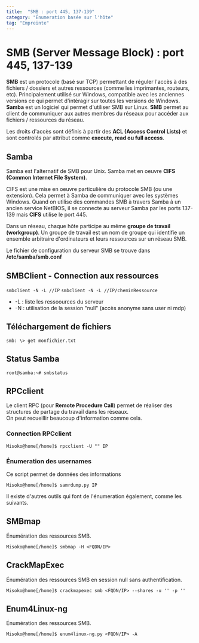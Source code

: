 ```yaml
---
title:  "SMB : port 445, 137-139"
category: "Énumeration basée sur l'hôte"
tag: "Empreinte"
---
```


# SMB (Server Message Block) : port 445, 137-139

**SMB** est un protocole (basé sur TCP) permettant de réguler l'accès à des fichiers / dossiers et autres ressources (comme les imprimantes, routeurs, etc).
Principalement utilisé sur Windows, compatible avec les anciennes versions ce qui permet d'intéragir sur toutes les versions de Windows.
**Samba** est un logiciel qui permet d'utiliser SMB sur Linux.
**SMB** permet au client de communiquer aux autres membres du réseaux pour accéder aux fichiers / ressources du réseau.

Les droits d'accès sont définis à partir des **ACL (Access Control Lists)** et sont controlés par attribut comme **execute, read ou full access**.

## Samba
Samba est l'alternatif de SMB pour Unix. Samba met en oeuvre **CIFS (Common Internet File System)**.

CIFS est une mise en oeuvre particulière du protocole SMB (ou une extension).
Cela permet à Samba de communiquer avec les systèmes Windows.
Quand on utilise des commandes SMB à travers Samba à un ancien service NetBIOS, il se connecte au serveur Samba par les ports 137-139 mais 
**CIFS** utilise le port 445.

Dans un réseau, chaque hôte participe au même **groupe de travail (workgroup)**. Un groupe de travail est un nom de groupe qui identifie un ensemble arbitraire d'ordinateurs et leurs ressources sur un réseau SMB. 

Le fichier de configuration du serveur SMB se trouve dans **/etc/samba/smb.conf**

## SMBClient - Connection aux ressources
```smbclient -N -L //IP```
```smbclient -N -L //IP/cheminRessource```
- -L : liste les ressoources du serveur
- -N : utilisation de la session "null" (accès anonyme sans user ni mdp)

## Téléchargement de fichiers
```smb: \> get monfichier.txt ```

## Status Samba
```root@samba:~# smbstatus```

## RPCclient
Le client RPC (pour **Remote Procedure Call**) permet de réaliser des structures de partage du travail dans les réseaux.\
On peut recueillir beaucoup d'information comme cela.

### Connection RPCclient
```Misoko@home[/home]$ rpcclient -U "" IP```
### Énumeration des usernames
Ce script permet de données des informations

```Misoko@home[/home]$ samrdump.py IP```

Il existe d'autres outils qui font de l'énumeration également, comme les suivants.
## SMBmap
Énumération des ressources SMB.

```Misoko@home[/home]$ smbmap -H <FQDN/IP>```

## CrackMapExec
Énumération des ressources SMB en session null sans authentification.

```Misoko@home[/home]$ crackmapexec smb <FQDN/IP> --shares -u '' -p '' ```

## Enum4Linux-ng 
Énumération des ressources SMB.

```Misoko@home[/home]$ enum4linux-ng.py <FQDN/IP> -A```
